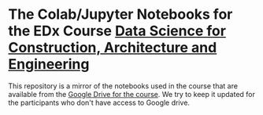 # The Colab/Jupyter Notebooks for the EDx Course [Data Science for Construction, Architecture and Engineering](https://www.edx.org/course/Data-Science-for-Construction-Architecture-and-Engineering)

This repository is a mirror of the notebooks used in the course that are available from the [Google Drive for the course](https://drive.google.com/drive/folders/12u6frOf-EMcmqpZumwtvUIvucWgH1OZX). We try to keep it updated for the participants who don't have access to Google drive.

